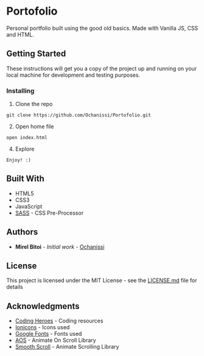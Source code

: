 ﻿# Portofolio

Personal portfolio built using the good old basics. Made with Vanilla JS, CSS and HTML.

## Getting Started

These instructions will get you a copy of the project up and running on your local machine for development and testing purposes.

### Installing

1. Clone the repo

```
git clone https://github.com/Ochanissi/Portofolio.git
```

2. Open home file

```
open index.html
```

4. Explore

```
Enjoy! :)
```

## Built With

- HTML5
- CSS3
- JavaScript
- [SASS](https://sass-lang.com/) - CSS Pre-Processor

## Authors

- **Mirel Bitoi** - _Initial work_ - [Ochanissi](https://github.com/Ochanissi)

## License

This project is licensed under the MIT License - see the [LICENSE.md](LICENSE.md) file for details

## Acknowledgments

- [Coding Heroes](https://codingheroes.io/resources/) - Coding resources
- [Ionicons](https://ionicons.com/) - Icons used
- [Google Fonts](https://fonts.google.com/) - Fonts used
- [AOS](https://michalsnik.github.io/aos/) - Animate On Scroll Library
- [Smooth Scroll](https://github.com/cferdinandi/smooth-scroll) - Animate Scrolling Library
